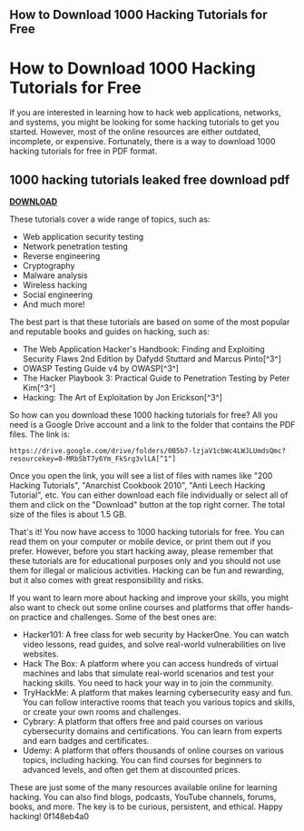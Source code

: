 ## How to Download 1000 Hacking Tutorials for Free

  
# How to Download 1000 Hacking Tutorials for Free
 
If you are interested in learning how to hack web applications, networks, and systems, you might be looking for some hacking tutorials to get you started. However, most of the online resources are either outdated, incomplete, or expensive. Fortunately, there is a way to download 1000 hacking tutorials for free in PDF format.
 
## 1000 hacking tutorials leaked free download pdf


[**DOWNLOAD**](https://www.google.com/url?q=https%3A%2F%2Fcinurl.com%2F2tKDC6&sa=D&sntz=1&usg=AOvVaw1pgjZR4flqreZdcpVW8inI)

 
These tutorials cover a wide range of topics, such as:
 
- Web application security testing
- Network penetration testing
- Reverse engineering
- Cryptography
- Malware analysis
- Wireless hacking
- Social engineering
- And much more!

The best part is that these tutorials are based on some of the most popular and reputable books and guides on hacking, such as:

- The Web Application Hacker's Handbook: Finding and Exploiting Security Flaws 2nd Edition by Dafydd Stuttard and Marcus Pinto[^3^]
- OWASP Testing Guide v4 by OWASP[^3^]
- The Hacker Playbook 3: Practical Guide to Penetration Testing by Peter Kim[^3^]
- Hacking: The Art of Exploitation by Jon Erickson[^3^]

So how can you download these 1000 hacking tutorials for free? All you need is a Google Drive account and a link to the folder that contains the PDF files. The link is:
 
`https://drive.google.com/drive/folders/0B5b7-lzjaV1cbWc4LWJLUmdsQmc?resourcekey=0-MRbSbT7y6Ym_FkSrg3vlLA[^1^]`
 
Once you open the link, you will see a list of files with names like "200 Hacking Tutorials", "Anarchist Cookbook 2010", "Anti Leech Hacking Tutorial", etc. You can either download each file individually or select all of them and click on the "Download" button at the top right corner. The total size of the files is about 1.5 GB.
 
That's it! You now have access to 1000 hacking tutorials for free. You can read them on your computer or mobile device, or print them out if you prefer. However, before you start hacking away, please remember that these tutorials are for educational purposes only and you should not use them for illegal or malicious activities. Hacking can be fun and rewarding, but it also comes with great responsibility and risks.

If you want to learn more about hacking and improve your skills, you might also want to check out some online courses and platforms that offer hands-on practice and challenges. Some of the best ones are:

- Hacker101: A free class for web security by HackerOne. You can watch video lessons, read guides, and solve real-world vulnerabilities on live websites.
- Hack The Box: A platform where you can access hundreds of virtual machines and labs that simulate real-world scenarios and test your hacking skills. You need to hack your way in to join the community.
- TryHackMe: A platform that makes learning cybersecurity easy and fun. You can follow interactive rooms that teach you various topics and skills, or create your own rooms and challenges.
- Cybrary: A platform that offers free and paid courses on various cybersecurity domains and certifications. You can learn from experts and earn badges and certificates.
- Udemy: A platform that offers thousands of online courses on various topics, including hacking. You can find courses for beginners to advanced levels, and often get them at discounted prices.

These are just some of the many resources available online for learning hacking. You can also find blogs, podcasts, YouTube channels, forums, books, and more. The key is to be curious, persistent, and ethical. Happy hacking!
 0f148eb4a0
